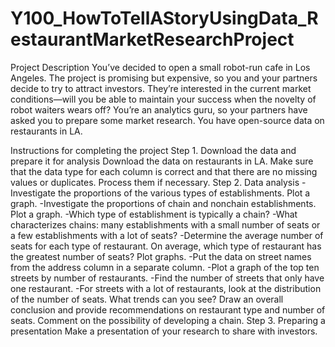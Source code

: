 # Y100_HowToTellAStoryUsingData_RestaurantMarketResearchProject
Project Description
You’ve decided to open a small robot-run cafe in Los Angeles. The project is promising but expensive, so you and your partners decide to try to attract investors. 
They’re interested in the current market conditions—will you be able to maintain your success when the novelty of robot waiters wears off? 
You’re an analytics guru, so your partners have asked you to prepare some market research. You have open-source data on restaurants in LA.

Instructions for completing the project
Step 1. Download the data and prepare it for analysis
Download the data on restaurants in LA. Make sure that the data type for each column is correct and that there are no missing values or duplicates. Process them if necessary.
Step 2. Data analysis
-Investigate the proportions of the various types of establishments. Plot a graph.
-Investigate the proportions of chain and nonchain establishments. Plot a graph.
-Which type of establishment is typically a chain?
-What characterizes chains: many establishments with a small number of seats or a few establishments with a lot of seats?
-Determine the average number of seats for each type of restaurant. On average, which type of restaurant has the greatest number of seats? Plot graphs.
-Put the data on street names from the address column in a separate column.
-Plot a graph of the top ten streets by number of restaurants.
-Find the number of streets that only have one restaurant.
-For streets with a lot of restaurants, look at the distribution of the number of seats. What trends can you see?
Draw an overall conclusion and provide recommendations on restaurant type and number of seats. Comment on the possibility of developing a chain.
Step 3. Preparing a presentation
Make a presentation of your research to share with investors.
